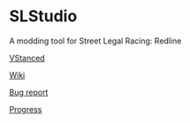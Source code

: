# SLStudio
A modding tool for Street Legal Racing: Redline

[VStanced](http://vstanced.com/viewtopic.php?f=68&t=13537)

[Wiki](https://github.com/adnan-54/SLStudio/wiki)

[Bug report](https://github.com/adnan-54/SLStudio/issues)

[Progress](https://github.com/adnan-54/SLStudio/projects/2)
